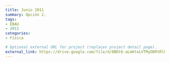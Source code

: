 ```yaml
---
title: Junio 2011
summary: Opción 2.
tags:
- EBAU
- 2011
categories:
- Física

# Optional external URL for project (replaces project detail page).
external_link: https://drive.google.com/file/d/0B6t6-aLmKtoLVTMyODRtRlFrb1U/view
---
```


